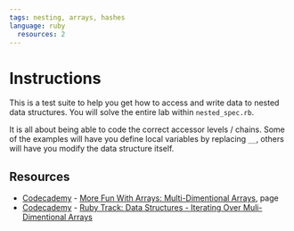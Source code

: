 ```yaml
---
tags: nesting, arrays, hashes
language: ruby
  resources: 2
---
```


# Instructions

This is a test suite to help you get how to access and write data to nested data structures. You will solve the entire lab within `nested_spec.rb`.

It is all about being able to code the correct accessor levels / chains. Some of the examples will have you define local variables by replacing `__`, others will have you modify the data structure itself.
## Resources
* [Codecademy](http://www.codecademy.com/dashboard) - [More Fun With Arrays: Multi-Dimentional Arrays](http://www.codecademy.com/courses/working-with-indexed-associate-and-multi-dimensional-arrays/1/1), page 
* [Codecademy](http://www.codecademy.com/dashboard) - [Ruby Track: Data Structures - Iterating Over Muli-Dimentional Arrays](http://www.codecademy.com/courses/ruby-beginner-en-F3loB/2/3)
